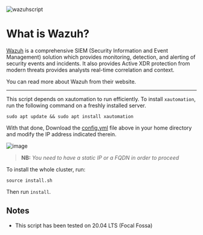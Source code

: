 ![wazuhscript](https://user-images.githubusercontent.com/58165365/183695788-ecdb909c-907e-4169-bbc4-82018a1257f6.png)

# What is Wazuh?

[Wazuh](https://wazuh.com/) is a comprehensive SIEM (Security Information and Event Management) solution which provides monitoring, detection, and alerting of security events and incidents. It also provides Active XDR protection from modern threats provides analysts real-time correlation and context.

You can read more about Wazuh from their website.

-----

This script depends on xautomation to run efficiently. To install `xautomation`, run the following command on a freshly installed server.

`sudo apt update && sudo apt install xautomation`

With that done, Download the [config.yml](https://raw.githubusercontent.com/05t3/Bash-Scripts/main/Wazuh-Install/config.yml) file above in your home directory and modify the IP address indicated therein. 

![image](https://user-images.githubusercontent.com/58165365/183697878-bb15a4c5-c839-40ab-8417-08010cca021a.png)

> **NB:** _You need to have a static IP or a FQDN in order to proceed_

To install the whole cluster, run:

`source install.sh`

Then run `install`.

## Notes

- This script has been tested on 20.04 LTS (Focal Fossa)
